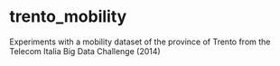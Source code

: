 # trento_mobility
Experiments with a mobility dataset of the province of Trento from the Telecom Italia Big Data Challenge (2014)

